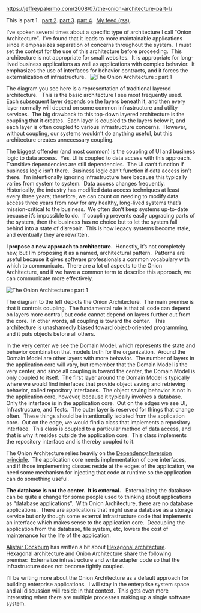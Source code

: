 https://jeffreypalermo.com/2008/07/the-onion-architecture-part-1/

This is part 1.  [part 2](http://jeffreypalermo.com/blog/the-onion-architecture-part-2/). [part 3](http://jeffreypalermo.com/blog/the-onion-architecture-part-3/). [part 4](http://jeffreypalermo.com/blog/onion-architecture-part-4-after-four-years/).  [My feed (rss)](http://feeds.jeffreypalermo.com/jeffreypalermo).

I’ve spoken several times about a specific type of architecture I call “Onion Architecture”.  I’ve found that it leads to more maintainable applications since it emphasizes separation of concerns throughout the system.  I must set the context for the use of this architecture before proceeding.  This architecture is not appropriate for small websites.  It is appropriate for long-lived business applications as well as applications with complex behavior.  It emphasizes the use of interfaces for behavior contracts, and it forces the externalization of infrastructure.  
![The Onion Architecture : part 1](https://i0.wp.com/jeffreypalermo.com/wp-content/uploads/2018/06/image257b0257d255b61255d1.png?resize=357%2C253&ssl=1)

The diagram you see here is a representation of traditional layered architecture.   This is the basic architecture I see most frequently used.  Each subsequent layer depends on the layers beneath it, and then every layer normally will depend on some common infrastructure and utility services.  The big drawback to this top-down layered architecture is the coupling that it creates.  Each layer is coupled to the layers below it, and each layer is often coupled to various infrastructure concerns.  However, without coupling, our systems wouldn’t do anything useful, but this architecture creates unnecessary coupling.

The biggest offender (and most common) is the coupling of UI and business logic to data access.  Yes, UI is coupled to data access with this approach.  Transitive dependencies are still dependencies.  The UI can’t function if business logic isn’t there.  Business logic can’t function if data access isn’t there.  I’m intentionally ignoring infrastructure here because this typically varies from system to system.  Data access changes frequently.  Historically, the industry has modified data access techniques at least every three years; therefore, we can count on needing to modify data access three years from now for any healthy, long-lived systems that’s mission-critical to the business.  We often don’t keep systems up-to-date because it’s impossible to do.  If coupling prevents easily upgrading parts of the system, then the business has no choice but to let the system fall behind into a state of disrepair.  This is how legacy systems become stale, and eventually they are rewritten.

**I propose a new approach to architecture.**  Honestly, it’s not completely new, but I’m proposing it as a named, architectural pattern.  Patterns are useful because it gives software professionals a common vocabulary with which to communicate.  There are a lot of aspects to the Onion Architecture, and if we have a common term to describe this approach, we can communicate more effectively.

![The Onion Architecture : part 1](https://i0.wp.com/jeffreypalermo.com/wp-content/uploads/2018/06/image257b0257d255b59255d.png?resize=366%2C259&ssl=1)

The diagram to the left depicts the Onion Architecture.  The main premise is that it controls coupling.  The fundamental rule is that all code can depend on layers more central, but code cannot depend on layers further out from the core.  In other words, all coupling is toward the center.   This architecture is unashamedly biased toward object-oriented programming, and it puts objects before all others.

In the very center we see the Domain Model, which represents the state and behavior combination that models truth for the organization.  Around the Domain Model are other layers with more behavior.  The number of layers in the application core will vary, but remember that the Domain Model is the very center, and since all coupling is toward the center, the Domain Model is only coupled to itself.  The first layer around the Domain Model is typically where we would find interfaces that provide object saving and retrieving behavior, called repository interfaces.  The object saving behavior is not in the application core, however, because it typically involves a database.  Only the interface is in the application core.  Out on the edges we see UI, Infrastructure, and Tests.  The outer layer is reserved for things that change often.  These things should be intentionally isolated from the application core.  Out on the edge, we would find a class that implements a repository interface.  This class is coupled to a particular method of data access, and that is why it resides outside the application core.  This class implements the repository interface and is thereby coupled to it.

The Onion Architecture relies heavily on the [Dependency Inversion principle](http://en.wikipedia.org/wiki/Dependency_inversion_principle).  The application core needs implementation of core interfaces, and if those implementing classes reside at the edges of the application, we need some mechanism for injecting that code at runtime so the application can do something useful.

**The database is not the center.  It is external.**   Externalizing the database can be quite a change for some people used to thinking about applications as “database applications”.  With Onion Architecture, there are no database applications.  There are applications that might use a database as a storage service but only though some external infrastructure code that implements an interface which makes sense to the application core.  Decoupling the application from the database, file system, etc, lowers the cost of maintenance for the life of the application.

[Alistair Cockburn](http://alistair.cockburn.us/index.php/Main_Page) has written a bit about [Hexagonal architecture](http://alistair.cockburn.us/index.php/Hexagonal_architecture).  Hexagonal architecture and Onion Architecture share the following premise:  Externalize infrastructure and write adapter code so that the infrastructure does not become tightly coupled.

I’ll be writing more about the Onion Architecture as a default approach for building enterprise applications.  I will stay in the enterprise system space and all discussion will reside in that context.  This gets even more interesting when there are multiple processes making up a single software system.